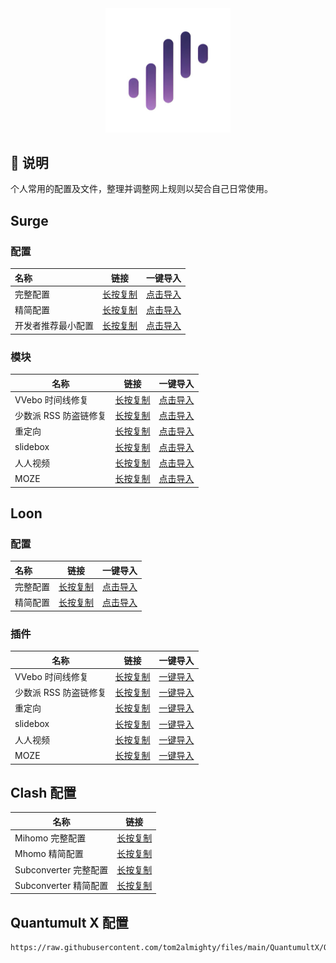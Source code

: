 <div align="center">
 <img src="https://raw.githubusercontent.com/tom2almighty/files/main/assets/Surge.png" width="200">
</div>

## 📔 说明

个人常用的配置及文件，整理并调整网上规则以契合自己日常使用。



## Surge

### 配置

<table>
<thead>
<tr>
<th style="text-align:left">名称</th>
<th>链接</th>
<th>一键导入</th>
</tr>
</thead>
<tbody>
<tr>
<td style="text-align:left">完整配置</td>
<td><a href="https://raw.githubusercontent.com/tom2almighty/files/main/Surge/Surge.conf" target="_blank">长按复制</a></td>
<td><a href="surge:///install-config?url=https%3A%2F%2Fraw.githubusercontent.com%2Ftom2almighty%2Ffiles%2Fmain%2FSurge%2FSurge.conf" target="_blank">点击导入</a></td>
</tr>
<tr>
<td style="text-align:left">精简配置</td>
<td><a href="https://raw.githubusercontent.com/tom2almighty/files/main/Surge/Surge-mini.conf" target="_blank">长按复制</a></td>
<td><a href="surge:///install-config?url=https%3A%2F%2Fraw.githubusercontent.com%2Ftom2almighty%2Ffiles%2Fmain%2FSurge%2FSurge-mini.conf">点击导入</a></td>
</tr>
<tr>
<td style="text-align:left">开发者推荐最小配置</td>
<td><a href="https://raw.githubusercontent.com/tom2almighty/files/main/Surge/Surge-developer.conf" target="_blank">长按复制</a></td>
<td><a href="surge:///install-config?url=https%3A%2F%2Fraw.githubusercontent.com%2Ftom2almighty%2Ffiles%2Fmain%2FSurge%2FSurge-developer.conf">点击导入</a></td>
</tr>
</tbody>
</table>


### 模块


<table>
<thead>
<tr>
<th>名称</th>
<th>链接</th>
<th>一键导入</th>
</tr>
</thead>
<tbody>
<tr>
<td>VVebo 时间线修复</td>
<td><a href="https://raw.githubusercontent.com/tom2almighty/files/main/Surge/module/vvebo.sgmodule" target="_blank">长按复制</a></td>
<td><a href="surge:///install-module?url=https%3A%2F%2Fraw.githubusercontent.com%2Ftom2almighty%2Ffiles%2Fmain%2FSurge%2Fmodule%2Fvvebo.sgmodule">点击导入</a></td>
</tr>
<tr>
<td>少数派 RSS 防盗链修复</td>
<td><a href="https://raw.githubusercontent.com/tom2almighty/files/main/Surge/module/sspai-rss.sgmodule" target="_blank">长按复制</a></td>
<td><a href="surge:///install-module?url=https%3A%2F%2Fraw.githubusercontent.com%2Ftom2almighty%2Ffiles%2Fmain%2FSurge%2Fmodule%2Fsspai-rss.sgmodule">点击导入</a></td>
</tr>
<tr>
<td>重定向</td>
<td><a href="https://raw.githubusercontent.com/tom2almighty/files/main/Surge/module/redirect.sgmodule" target="_blank">长按复制</a></td>
<td><a href="surge:///install-module?url=https%3A%2F%2Fraw.githubusercontent.com%2Ftom2almighty%2Ffiles%2Fmain%2FSurge%2Fmodule%2Fredirect.sgmodule">点击导入</a></td>
</tr>
<tr>
<td>slidebox</td>
<td><a href="https://raw.githubusercontent.com/tom2almighty/files/main/Surge/module/slidebox.sgmodule" target="_blank">长按复制</a></td>
<td><a href="surge:///install-module?url=https%3A%2F%2Fraw.githubusercontent.com%2Ftom2almighty%2Ffiles%2Fmain%2FSurge%2Fmodule%2Fslidebox.sgmodule">点击导入</a></td>
</tr>
<tr>
<td>人人视频</td>
<td><a href="https://raw.githubusercontent.com/tom2almighty/files/main/Surge/module/renrenshipin.sgmodule" target="_blank">长按复制</a></td>
<td><a href="surge:///install-module?url=https%3A%2F%2Fraw.githubusercontent.com%2Ftom2almighty%2Ffiles%2Fmain%2FSurge%2Fmodule%2Frenrenshipin.sgmodule">点击导入</a></td>
</tr>
<tr>
<td>MOZE</td>
<td><a href="https://raw.githubusercontent.com/tom2almighty/files/main/Surge/module/moze.sgmodule" target="_blank">长按复制</a></td>
<td><a href="surge:///install-module?url=https%3A%2F%2Fraw.githubusercontent.com%2Ftom2almighty%2Ffiles%2Fmain%2FSurge%2Fmodule%2Fmoze.sgmodule">点击导入</a></td>
</tr>
</tbody>
</table>




## Loon
### 配置


<table>
<thead>
<tr>
<th style="text-align:left">名称</th>
<th>链接</th>
<th>一键导入</th>
</tr>
</thead>
<tbody>
<tr>
<td style="text-align:left">完整配置</td>
<td><a href="https://raw.githubusercontent.com/tom2almighty/files/main/Loon/Loon.conf" target="_blank">长按复制</a></td>
<td><a href="https://www.nsloon.com/openloon/import?sub=https%3A%2F%2Fraw.githubusercontent.com%2Ftom2almighty%2Ffiles%2Fmain%2FLoon%2FLoon.conf">点击导入</a></td>
</tr>
<tr>
<td style="text-align:left">精简配置</td>
<td><a href="https://raw.githubusercontent.com/tom2almighty/files/main/Loon/Loon-mini.conf" target="_blank">长按复制</a></td>
<td><a href="https://www.nsloon.com/openloon/import?sub=https%3A%2F%2Fraw.githubusercontent.com%2Ftom2almighty%2Ffiles%2Fmain%2FLoon%2FLoon-mini.conf">点击导入</a></td>
</tr>
</tbody>
</table>


### 插件


<table>
<thead>
<tr>
<th>名称</th>
<th>链接</th>
<th>一键导入</th>
</tr>
</thead>
<tbody>
<tr>
<td>VVebo 时间线修复</td>
<td><a href="https://raw.githubusercontent.com/luestr/ProxyResource/main/Tool/Loon/Plugin/VVebo_repair.plugin">长按复制</a></td>
<td><a href="https://www.nsloon.com/openloon/import?plugin=https%3A%2F%2Fraw.githubusercontent.com%2Fluestr%2FProxyResource%2Fmain%2FTool%2FLoon%2FPlugin%2FVVebo_repair.plugin">一键导入</a></td>
</tr>
<tr>
<td>少数派 RSS 防盗链修复</td>
<td><a href="https://raw.githubusercontent.com/tom2almighty/files/main/Loon/plugin/sspai-rss.plugin">长按复制</a></td>
<td><a href="https://www.nsloon.com/openloon/import?plugin=https%3A%2F%2Fraw.githubusercontent.com%2Ftom2almighty%2Ffiles%2Fmain%2FLoon%2Fplugin%2Fsspai-rss.plugin">一键导入</a></td>
</tr>
<tr>
<td>重定向</td>
<td><a href="https://raw.githubusercontent.com/tom2almighty/files/main/Loon/plugin/redirect.plugin">长按复制</a></td>
<td><a href="https://www.nsloon.com/openloon/import?plugin=https%3A%2F%2Fraw.githubusercontent.com%2Ftom2almighty%2Ffiles%2Fmain%2FLoon%2Fplugin%2Fredirect.plugin">一键导入</a></td>
</tr>
<tr>
<td>slidebox</td>
<td><a href="https://raw.githubusercontent.com/tom2almighty/files/main/Loon/plugin/slidebox.plugin">长按复制</a></td>
<td><a href="https://www.nsloon.com/openloon/import?plugin=https%3A%2F%2Fraw.githubusercontent.com%2Ftom2almighty%2Ffiles%2Fmain%2FLoon%2Fplugin%2Fslidebox.plugin">一键导入</a></td>
</tr>
<tr>
<td>人人视频</td>
<td><a href="https://raw.githubusercontent.com/tom2almighty/files/main/Loon/plugin/renrenshipin.plugin">长按复制</a></td>
<td><a href="https://www.nsloon.com/openloon/import?plugin=https%3A%2F%2Fraw.githubusercontent.com%2Ftom2almighty%2Ffiles%2Fmain%2FLoon%2Fplugin%2Frenrenshipin.plugin">一键导入</a></td>
</tr>
<tr>
<td>MOZE</td>
<td><a href="https://raw.githubusercontent.com/tom2almighty/files/main/Loon/plugin/moze.plugin">长按复制</a></td>
<td><a href="https://www.nsloon.com/openloon/import?plugin=https%3A%2F%2Fraw.githubusercontent.com%2Ftom2almighty%2Ffiles%2Fmain%2FLoon%2Fplugin%2Fmoze.plugin">一键导入</a></td>
</tr>
</tbody>
</table>




## Clash 配置

| 名称                  | 链接                                                         |
| --------------------- | ------------------------------------------------------------ |
| Mihomo 完整配置       | [长按复制](https://raw.githubusercontent.com/tom2almighty/files/main/Mihomo/Mihomo.yaml) |
| Mhomo 精简配置        | [长按复制](https://raw.githubusercontent.com/tom2almighty/files/main/Mihomo/Mihomo-mini.yaml) |
| Subconverter 完整配置 | [长按复制](https://raw.githubusercontent.com/tom2almighty/files/main/Clash/clash.ini) |
| Subconverter 精简配置 | [长按复制](https://raw.githubusercontent.com/tom2almighty/files/main/Clash/clash_mini.ini) |



## Quantumult X 配置



```
https://raw.githubusercontent.com/tom2almighty/files/main/QuantumultX/QuantumultX.conf
```
